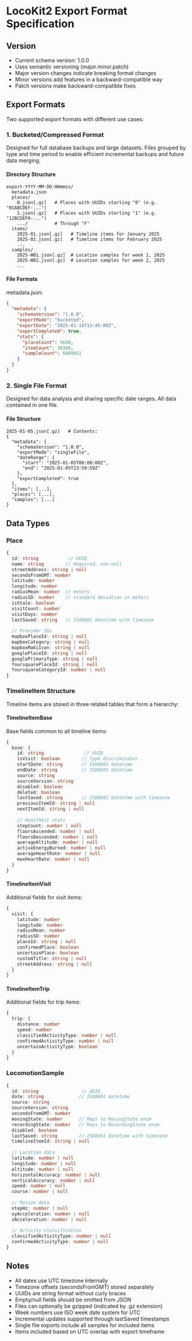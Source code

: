 # LocoKit2 Export Format Specification

## Version
- Current schema version: 1.0.0
- Uses semantic versioning (major.minor.patch)
- Major version changes indicate breaking format changes
- Minor versions add features in a backward-compatible way
- Patch versions make backward-compatible fixes

## Export Formats

Two supported export formats with different use cases:

### 1. Bucketed/Compressed Format

Designed for full database backups and large datasets. Files grouped by type and time period to enable efficient incremental backups and future data merging.

#### Directory Structure
```
export-YYYY-MM-DD-HHmmss/
  metadata.json
  places/
    0.json[.gz]   # Places with UUIDs starting "0" (e.g. "01ABCDEF-...")
    1.json[.gz]   # Places with UUIDs starting "1" (e.g. "12BCDEF0-...")
    .../          # Through "F"
  items/
    2025-01.json[.gz]   # Timeline items for January 2025
    2025-02.json[.gz]   # Timeline items for February 2025
    ...
  samples/
    2025-W01.json[.gz]  # Location samples for week 1, 2025
    2025-W02.json[.gz]  # Location samples for week 2, 2025
    ...
```

#### File Formats

metadata.json:
```json
{
  "metadata": {
    "schemaVersion": "1.0.0",
    "exportMode": "bucketed",
    "exportDate": "2025-01-10T13:45:00Z",
    "exportCompleted": true,
    "stats": {
      "placeCount": 5640,
      "itemCount": 38308,
      "sampleCount": 6989051
    }
  }
}
```

### 2. Single File Format

Designed for data analysis and sharing specific date ranges. All data contained in one file.

#### File Structure
```
2025-01-05.json[.gz]   # Contents:
{
  "metadata": {
    "schemaVersion": "1.0.0",
    "exportMode": "singleFile",
    "dateRange": {
      "start": "2025-01-05T00:00:00Z",
      "end": "2025-01-05T23:59:59Z"
    },
    "exportCompleted": true
  },
  "items": [...],
  "places": [...],
  "samples": [...]
}
```

## Data Types

### Place
```typescript
{
  id: string           // UUID
  name: string        // Required, non-null
  streetAddress: string | null
  secondsFromGMT: number
  latitude: number
  longitude: number
  radiusMean: number  // meters
  radiusSD: number    // standard deviation in meters
  isStale: boolean
  visitCount: number
  visitDays: number
  lastSaved: string   // ISO8601 datetime with timezone
  
  // Provider IDs
  mapboxPlaceId: string | null
  mapboxCategory: string | null
  mapboxMakiIcon: string | null
  googlePlaceId: string | null
  googlePrimaryType: string | null
  foursquarePlaceId: string | null
  foursquareCategoryId: number | null
}
```

### TimelineItem Structure
Timeline items are stored in three related tables that form a hierarchy:

#### TimelineItemBase
Base fields common to all timeline items:
```typescript
{
  base: {
    id: string               // UUID
    isVisit: boolean        // Type discriminator
    startDate: string       // ISO8601 datetime
    endDate: string         // ISO8601 datetime
    source: string
    sourceVersion: string
    disabled: boolean
    deleted: boolean
    lastSaved: string       // ISO8601 datetime with timezone
    previousItemId: string | null
    nextItemId: string | null
    
    // HealthKit stats
    stepCount: number | null
    floorsAscended: number | null
    floorsDescended: number | null 
    averageAltitude: number | null
    activeEnergyBurned: number | null
    averageHeartRate: number | null
    maxHeartRate: number | null
  }
}
```

#### TimelineItemVisit
Additional fields for visit items:
```typescript
{
  visit: {
    latitude: number
    longitude: number
    radiusMean: number
    radiusSD: number
    placeId: string | null
    confirmedPlace: boolean
    uncertainPlace: boolean
    customTitle: string | null
    streetAddress: string | null
  }
}
```

#### TimelineItemTrip
Additional fields for trip items:
```typescript
{
  trip: {
    distance: number
    speed: number
    classifiedActivityType: number | null
    confirmedActivityType: number | null
    uncertainActivityType: boolean
  }
}
```

### LocomotionSample
```typescript
{
  id: string                // UUID
  date: string             // ISO8601 datetime
  source: string
  sourceVersion: string
  secondsFromGMT: number
  movingState: number      // Maps to MovingState enum
  recordingState: number   // Maps to RecordingState enum
  disabled: boolean
  lastSaved: string        // ISO8601 datetime with timezone
  timelineItemId: string | null
  
  // Location data
  latitude: number | null
  longitude: number | null
  altitude: number | null
  horizontalAccuracy: number | null
  verticalAccuracy: number | null
  speed: number | null
  course: number | null
  
  // Motion data
  stepHz: number | null
  xyAcceleration: number | null
  zAcceleration: number | null
  
  // Activity classification
  classifiedActivityType: number | null
  confirmedActivityType: number | null
}
```

## Notes

- All dates use UTC timezone internally
- Timezone offsets (secondsFromGMT) stored separately
- UUIDs are string format without curly braces
- Empty/null fields should be omitted from JSON
- Files can optionally be gzipped (indicated by .gz extension)
- Week numbers use ISO week date system for UTC
- Incremental updates supported through lastSaved timestamps
- Single file exports include all samples for included items
- Items included based on UTC overlap with export timeframe